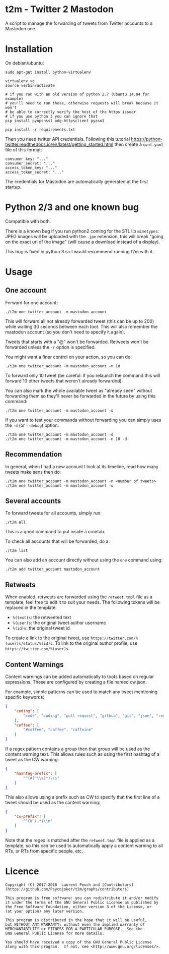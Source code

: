 # t2m - Twitter 2 Mastodon

A script to manage the forwarding of tweets from Twitter accounts to a Mastodon one.

# Installation

On debian/ubuntu:

    sudo apt-get install python-virtualenv

    virtualenv ve
    source ve/bin/activate

    # if you run with an old version of python 2.7 (Ubuntu 14.04 for example)
    # you'll need to run those, otherwise requests will break because it won't
    # be able to correctly verify the host of the https issuer
    # if you use python 3 you can ignore that
    pip install pyopenssl ndg-httpsclient pyasn1

    pip install -r requirements.txt

Then you need twitter API credentials. Following this tutorial https://python-twitter.readthedocs.io/en/latest/getting_started.html then create a `conf.yaml` file of this format:

    consumer_key: "..."
    consumer_secret: "..."
    access_token_key: "..."
    access_token_secret: "..."

The credentials for Mastodon are automatically generated at the first startup.

# Python 2/3 and one known bug

Compatible with both.

There is a known bug if you run python2 coming for the STL lib `mimetypes`:
JPEG images will be uploaded with the `.jpe` extension, this will break "going
on the exact url of the image" (will cause a download instead of a display).

This bug is fixed in python 3 so I would recommend running t2m with it.

# Usage

## One account

Forward for one account:

    ./t2m one twitter_account -m mastodon_account

This will forward all not already forwarded tweet (this can be up to 200) while
waiting 30 seconds between each toot. This will also remember the mastodon account (so you don't need to specify it again).

Tweets that starts with a "@" won't be forwarded.  Retweets won't be forwarded unless the `-r` option is specified.

You might want a finer control on your action, so you can do:

    ./t2m one twitter_account -m mastodon_account -n 10

To forward only 10 tweet (be careful: if you relaunch the command this will forward 10 other tweets that weren't already forwarded).

You can also mark the whole available tweet as "already seen" without forwarding them so they'll never be forwarded in the future by using this command:

    ./t2m one twitter_account -m mastodon_account -o

If you want to test your commands without forwarding you can simply uses the `-d` (or `--debug`) option:

    ./t2m one twitter_account -m mastodon_account -d
    ./t2m one twitter_account -m mastodon_account -n 10 -d

## Recommendation

In general, when I had a new account I look at its timeline, read how many tweets make sens then do:

    ./t2m one twitter_account -m mastodon_account -n <number of tweets>
    ./t2m one twitter_account -m mastodon_account -o

## Several accounts

To forward tweets for all accounts, simply run:

    ./t2m all

This is a good command to put inside a crontab.

To check all accounts that will be forwarded, do a:

    ./t2m list

You can also add an account directly without using the `one` command using:

    ./t2m add twitter_account mastodon_account

## Retweets

When enabled, retweets are forwarded using the `retweet.tmpl` file as a template, feel free to edit it to suit your needs.  The following tokens will be replaced in the template:

* `%(text)s`: the retweeted text
* `%(user)s`: the original tweet author username
* `%(id)s`: the original tweet id

To create a link to the original tweet, use `https://twitter.com/%(user)s/status/%(id)s`.  To link to the original author profile, use `https://twitter.com/%(user)s`.


## Content Warnings

Content warnings can be added automatically to toots based on regular
expressions. These are configured by creating a file named cw.json.

For example, simple patterns can be used to match any tweet mentioning specific
keywords:

```json
{
    "coding": [
        "code", "coding", "pull request", "github", "git", "json", "regex"
    ],
    "coffee": [
        "#coffee", "coffee", "caffeine"
    ]
}
```

If a regex pattern contains a group then that group will be used as the content
warning text. This allows rules such as using the first hashtag of a tweet as
the CW warning:

```json
{
    "hashtag-prefix": [
        "^(#[^\\s]*)\\s"
    ]
}
```

This also allows using a prefix such as CW to specify that the first line of a
tweet should be used as the content warning:

```json
{
    "cw-prefix": [
        "^CW (.*)\\n"
    ]
}
```

Note that the regex is matched after the `retweet.tmpl` file is applied as a
template, so this can be used to automatically apply a content warning to all
RTs, or RTs from specific people, etc.

# Licence

    Copyright (C) 2017-2018  Laurent Peuch and [Contributors](https://github.com/Psycojoker/t2m/graphs/contributors)

    This program is free software: you can redistribute it and/or modify
    it under the terms of the GNU General Public License as published by
    the Free Software Foundation, either version 3 of the License, or
    (at your option) any later version.

    This program is distributed in the hope that it will be useful,
    but WITHOUT ANY WARRANTY; without even the implied warranty of
    MERCHANTABILITY or FITNESS FOR A PARTICULAR PURPOSE.  See the
    GNU General Public License for more details.

    You should have received a copy of the GNU General Public License
    along with this program.  If not, see <http://www.gnu.org/licenses/>.
